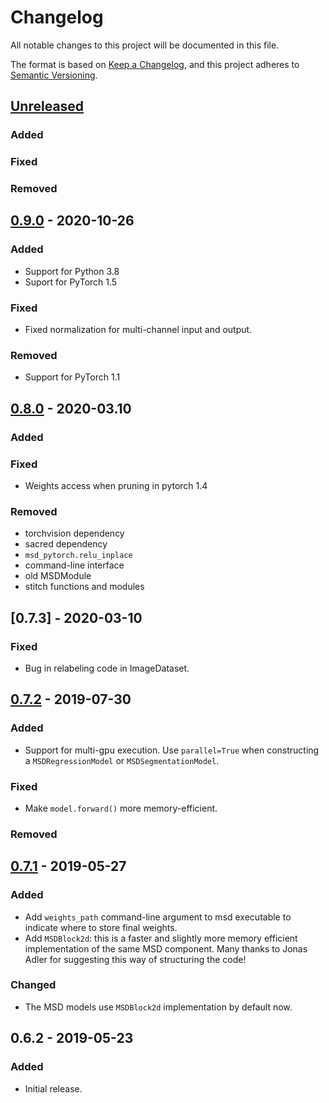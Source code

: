 # Changelog
All notable changes to this project will be documented in this file.

The format is based on [Keep a Changelog](https://keepachangelog.com/en/1.0.0/),
and this project adheres to [Semantic Versioning](https://semver.org/spec/v2.0.0.html).

## [Unreleased]
### Added
### Fixed
### Removed

## [0.9.0] - 2020-10-26
### Added
- Support for Python 3.8
- Suport for PyTorch 1.5
### Fixed
- Fixed normalization for multi-channel input and output.
### Removed
- Support for PyTorch 1.1

## [0.8.0] - 2020-03.10
### Added
### Fixed
- Weights access when pruning in pytorch 1.4
### Removed
- torchvision dependency
- sacred dependency
- `msd_pytorch.relu_inplace`
- command-line interface
- old MSDModule
- stitch functions and modules

## [0.7.3] - 2020-03-10
### Fixed
- Bug in relabeling code in ImageDataset.

## [0.7.2] - 2019-07-30
### Added
- Support for multi-gpu execution. Use `parallel=True` when
  constructing a `MSDRegressionModel` or `MSDSegmentationModel`.
### Fixed
- Make `model.forward()` more memory-efficient.
### Removed

## [0.7.1] - 2019-05-27
### Added
- Add `weights_path` command-line argument to msd executable to indicate
  where to store final weights.
- Add `MSDBlock2d`: this is a faster and slightly more memory efficient
  implementation of the same MSD component. Many thanks to Jonas
  Adler for suggesting this way of structuring the code!
### Changed
- The MSD models use `MSDBlock2d` implementation by default now.

## 0.6.2 - 2019-05-23
### Added
- Initial release.

[Unreleased]: https://www.github.com/ahendriksen/msd_pytorch/compare/v0.9.0...master
[0.9.0]: https://www.github.com/ahendriksen/msd_pytorch/compare/v0.8.0...v0.9.0
[0.8.0]: https://www.github.com/ahendriksen/msd_pytorch/compare/v0.7.3...v0.8.0
[0.7.2]: https://www.github.com/ahendriksen/msd_pytorch/compare/v0.7.2...v0.7.3
[0.7.2]: https://www.github.com/ahendriksen/msd_pytorch/compare/v0.7.1...v0.7.2
[0.7.1]: https://www.github.com/ahendriksen/msd_pytorch/compare/v0.6.2...v0.7.1

